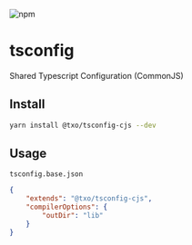 ![npm](https://img.shields.io/npm/v/@txo/tsconfig-cjs)
# tsconfig
Shared Typescript Configuration (CommonJS)

## Install

```sh
yarn install @txo/tsconfig-cjs --dev
```

## Usage

`tsconfig.base.json`
```json
{
	"extends": "@txo/tsconfig-cjs",
	"compilerOptions": {
		"outDir": "lib"
	}
}
```
